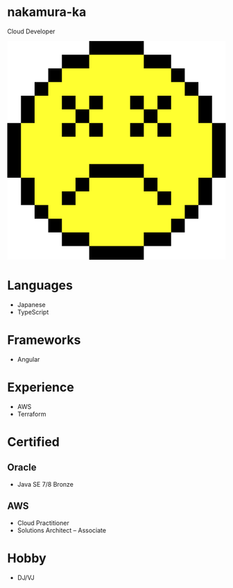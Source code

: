 nakamura-ka
===========
Cloud Developer

![icon](img/icon.png "icon")

# Languages
* Japanese
* TypeScript

# Frameworks
* Angular

# Experience
* AWS
* Terraform

# Certified
## Oracle
* Java SE 7/8 Bronze

## AWS
* Cloud Practitioner
* Solutions Architect – Associate

# Hobby
* DJ/VJ
